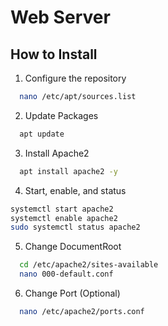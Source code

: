 # Web Server

## How to Install
1. Configure the repository
 ```sh
   nano /etc/apt/sources.list
   ```
2. Update Packages
 ```sh
   apt update
   ```
3. Install Apache2
 ```sh
   apt install apache2 -y
   ```
4. Start, enable, and status
 ```sh
 systemctl start apache2
 systemctl enable apache2
 sudo systemctl status apache2
   ```
5. Change DocumentRoot
 ```sh
   cd /etc/apache2/sites-available
   nano 000-default.conf
   ```
6. Change Port (Optional)
 ```sh
   nano /etc/apache2/ports.conf
   ```
